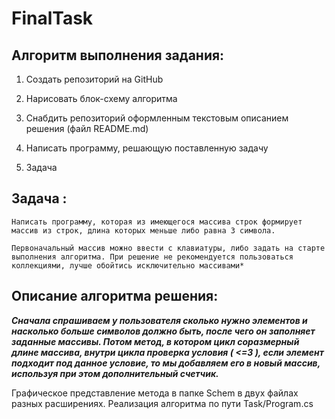 # **FinalTask**

## Алгоритм выполнения задания:

1. Создать репозиторий на GitHub

2. Нарисовать блок-схему алгоритма

3. Снабдить репозиторий оформленным текстовым описанием решения (файл README.md)

4. Написать программу, решающую поставленную задачу

5. Задача


## Задача :
    Написать программу, которая из имеющегося массива строк формирует массив из строк, длина которых меньше либо равна 3 символа.

    Первоначальный массив можно ввести с клавиатуры, либо задать на старте выполнения алгоритма. При решение не рекомендуется пользоваться коллекциями, лучше обойтись исключительно массивами*

## Описание алгоритма решения:

***Сначала спрашиваем у пользователя сколько нужно элементов и насколько больше символов должно быть, после чего он заполняет заданные массивы. Потом метод, в котором цикл соразмерный длине массива, внутри цикла проверка условия ( <=3 ), если элемент подходит под данное условие, то мы добавляем его в новый массив, используя при этом дополнительный счетчик.***

Графическое представление метода в папке Schem в двух файлах разных расширениях.
Реализация алгоритма по пути Task/Program.cs